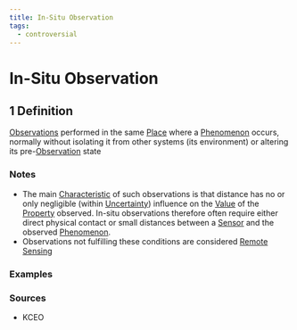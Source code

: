 ```yaml
---
title: In-Situ Observation
tags:
  - controversial
---
```


# In-Situ Observation

## 1 Definition 

[Observations](../observation) performed in the same [Place](../place) where a [Phenomenon](../phenomenon) occurs, normally without isolating it from other systems (its environment) or altering its pre-[Observation](../observation) state

### Notes 
- The main [Characteristic](../characteristic) of such observations is that distance has no or only negligible (within [Uncertainty](../uncertainty)) influence on the [Value](../value) of the [Property](../property) observed. In-situ observations therefore often require either direct physical contact or small distances between a [Sensor](../sensor) and the observed [Phenomenon](../phenomenon). 
- Observations not fulfilling these conditions are considered [Remote Sensing](../remote_sensing)

### Examples 

### Sources
- KCEO
